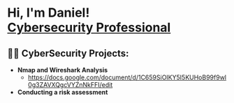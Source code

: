 <h1>Hi, I'm Daniel! <br/>  <a href="https://www.linkedin.com/in/daniel-solano-478373165/">Cybersecurity Professional</a>

<h2>👨‍💻 CyberSecurity Projects:</h2>

- <b>Nmap and Wireshark Analysis</b>
  - https://docs.google.com/document/d/1C659SiOIKY5I5KUHoB99f9wl0g3ZAVXQgcVYZnNkFFI/edit
- <b>Conducting a risk assessment </b>  




<!--
**joshmadakor1/joshmadakor1** is a ✨ _special_ ✨ repository because its `README.md` (this file) appears on your GitHub profile.

Here are some ideas to get you started:

- 🔭 I’m currently working on ...
- 🌱 I’m currently learning ...
- 👯 I’m looking to collaborate on ...
- 🤔 I’m looking for help with ...
- 💬 Ask me about ...
- 📫 How to reach me: ...
- 😄 Pronouns: ...
- ⚡ Fun fact: ...
-->
